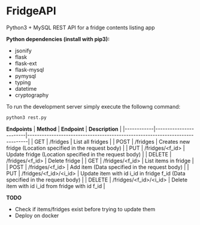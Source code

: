 # FridgeAPI
Python3 + MySQL REST API for a fridge contents listing app

**Python dependencies (install with pip3):**
* jsonify
* flask
* flask-ext
* flask-mysql 
* pymysql
* typing
* datetime
* cryptography

To run the development server simply execute the followng command:
```bash
python3 rest.py
```

**Endpoints**
| **Method** | **Endpoint**           | **Description**                                                              |
|------------|------------------------|------------------------------------------------------------------------------|
| GET        | /fridges               | List all fridges                                                             |
| POST       | /fridges               | Creates new fridge (Location specified in the request body)                  |
| PUT        | /fridges/<f_id>        | Update fridge (Location specified in the request body)                       |
| DELETE     | /fridges/<f_id>        | Delete fridge                                                                |
| GET        | /fridges/<f_id>        | List items in fridge                                                         |
| POST       | /fridges/<f_id>        | Add item (Data specified in the request body)                                |
| PUT        | /fridges/<f_id>/<i_id> | Update item with id i_id in fridge f_id (Data specified in the request body) |
| DELETE     | /fridges/<f_id>/<i_id> | Delete item with id i_id from fridge with id f_id                            |

**TODO**
* Check if items/fridges exist before trying to update them
* Deploy on docker
